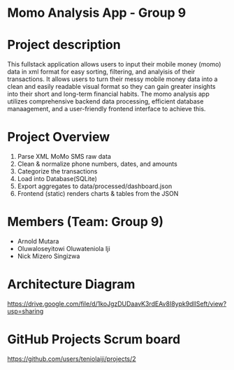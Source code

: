 # Momo Analysis App - Group 9
# Project description
This fullstack application allows users to input their mobile money (momo) data in xml format for easy sorting, filtering, and analyisis of their transactions. It allows users to turn their messy mobile money data into a clean and easily readable visual format so they can gain greater insights into their short and long-term financial habits. The momo analysis app utilizes comprehensive backend data processing, efficient database manaagement, and a user-friendly frontend interface to achieve this.

# Project Overview
1. Parse XML MoMo SMS raw data
2. Clean & normalize phone numbers, dates, and amounts
3. Categorize the transactions 
4. Load into Database(SQLite)
5. Export aggregates to data/processed/dashboard.json
6. Frontend (static) renders charts & tables from the JSON

# Members (Team: Group 9)
- Arnold Mutara
- Oluwaloseyitowi Oluwateniola Iji
- Nick Mizero Singizwa

# Architecture Diagram
https://drive.google.com/file/d/1koJgzDUDaavK3rdEAv8I8ypk9dllSeft/view?usp=sharing
# GitHub Projects Scrum board
https://github.com/users/teniolaiji/projects/2

